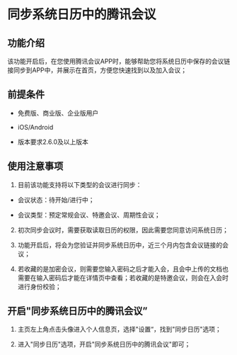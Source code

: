 # 同步系统日历中的腾讯会议

## 功能介绍

该功能开启后，在您使用腾讯会议APP时，能够帮助您将系统日历中保存的会议链接同步到APP中，并展示在首页，方便您快速找到以及加入会议；

## 前提条件

- 免费版、商业版、企业版用户

- iOS/Android

- 版本要求2.6.0及以上版本

## 使用注意事项

1. 目前该功能支持将以下类型的会议进行同步：

- 会议状态：待开始/进行中；

- 会议类型：预定常规会议、特邀会议、周期性会议；

2. 初次同步会议时，需要获取读取日历的权限，因此需要您同意访问系统日历；

3. 功能开启后，将会为您验证并同步系统日历中，近三个月内包含会议链接的会议；

4. 若收藏的是加密会议，则需要您输入密码之后才能入会，且会中上传的文档也需要在输入密码后才能在详情页中查看；若收藏的是特邀会议，则会在入会时进行身份校验；

## 开启"同步系统日历中的腾讯会议”

1. 主页左上角点击头像进入个人信息页，选择"设置“，找到"同步日历"选项；

2. 进入"同步日历"选项，开启"同步系统日历中的腾讯会议"即可；